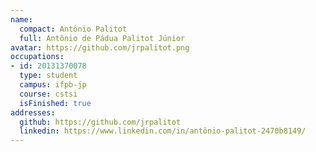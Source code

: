 ```yaml
---
name:
  compact: Antônio Palitot
  full: Antônio de Pádua Palitot Júnior
avatar: https://github.com/jrpalitot.png
occupations:
- id: 20131370078
  type: student
  campus: ifpb-jp
  course: cstsi
  isFinished: true
addresses:
  github: https://github.com/jrpalitot
  linkedin: https://www.linkedin.com/in/antônio-palitot-2470b8149/
---
```

